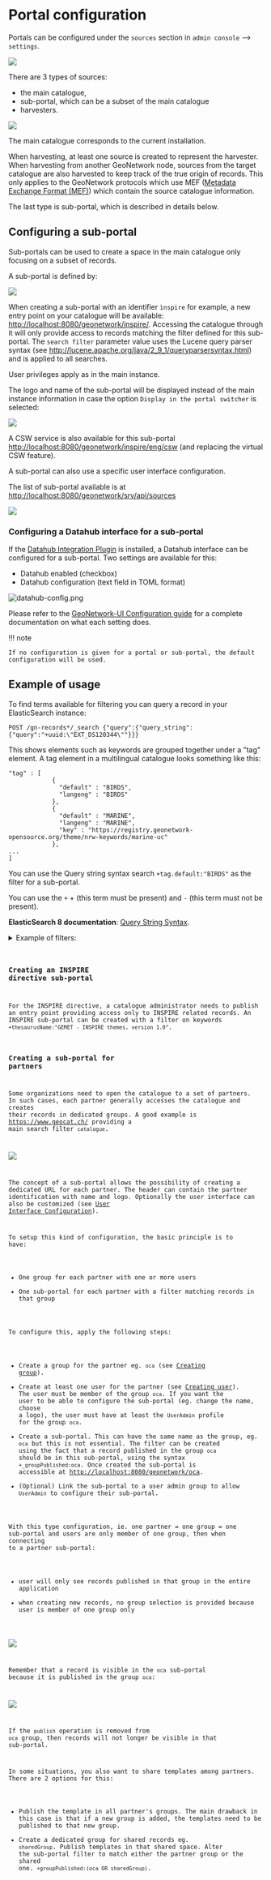 # Portal configuration

Portals can be configured under the `sources` section in `admin console` --> `settings`.

![](img/portal-access.png)

There are 3 types of sources:

-   the main catalogue,
-   sub-portal, which can be a subset of the main catalogue
-   harvesters.

![](img/portal-types.png)

The main catalogue corresponds to the current installation.

When harvesting, at least one source is created to represent the harvester. When harvesting from another GeoNetwork node, sources from the target catalogue are also harvested to keep track of the true origin of records. This only applies to the GeoNetwork protocols which use MEF ([Metadata Exchange Format (MEF)](../../annexes/mef-format.md)) which contain the source catalogue information.

The last type is sub-portal, which is described in details below.

## Configuring a sub-portal

Sub-portals can be used to create a space in the main catalogue only focusing on a subset of records.

A sub-portal is defined by:

![](img/portal-subportal.png)

When creating a sub-portal with an identifier `ìnspire` for example, a new entry point on your catalogue will be available: <http://localhost:8080/geonetwork/inspire/>. Accessing the catalogue through it will only provide access to records matching the filter defined for this sub-portal. The `search filter` parameter value uses the Lucene query parser syntax (see <http://lucene.apache.org/java/2_9_1/queryparsersyntax.html>) and is applied to all searches.

User privileges apply as in the main instance.

The logo and name of the sub-portal will be displayed instead of the main instance information in case the option `Display in the portal switcher` is selected:

![](img/portal-header.png)

A CSW service is also available for this sub-portal <http://localhost:8080/geonetwork/inspire/eng/csw> (and replacing the virtual CSW feature).

A sub-portal can also use a specific user interface configuration.

The list of sub-portal available is at <http://localhost:8080/geonetwork/srv/api/sources>

![](img/portal-list.png)

### Configuring a Datahub interface for a sub-portal

If the [Datahub Integration Plugin](../../install-guide/plugins.md#datahub-integration-gn-datahub-integration) is installed, a Datahub interface can be configured for a sub-portal. Two settings are available for this:

* Datahub enabled (checkbox)
* Datahub configuration (text field in TOML format)

![datahub-config.png](img/datahub-config.png)

Please refer to the [GeoNetwork-UI Configuration guide](https://geonetwork.github.io/geonetwork-ui/main/docs/guide/configure.html) for a complete documentation on what each setting does.

!!! note

    If no configuration is given for a portal or sub-portal, the default configuration will be used.


## Example of usage

To find terms available for filtering you can query a record in your ElasticSearch instance: 

`POST /gn-records*/_search
{"query":{"query_string":{"query":"+uuid:\"EXT_DS120344\""}}}`

This shows elements such as keywords are grouped together under a "tag" element. A tag element in a multilingual catalogue looks something like this:
```
"tag" : [
            {
              "default" : "BIRDS",
              "langeng" : "BIRDS"
            },
            {
              "default" : "MARINE",
              "langeng" : "MARINE",
              "key" : "https://registry.geonetwork-opensource.org/theme/nrw-keywords/marine-uc"
            },
...
]
```

You can use the Query string syntax search `+tag.default:"BIRDS"` as the filter for a sub-portal.

You can use the `+` + (this term must be present) and `-` (this term must not be present).

**ElasticSearch 8 documentation**: [Query String Syntax](https://www.elastic.co/guide/en/elasticsearch/reference/8.18/query-dsl-query-string-query.html#query-string-syntax).

<details>
<summary>Example of filters:</summary>

<h4>Filter by Source Catalogue and Organization</h4>

Records from a specific source catalogue and organization:
<br><code>sourceCatalogue:972b12aa-08dc-4d29-8a10-ff44ecef1dda AND OrgForResourceObject.default:("My organisation")</code>
<br>

Records from a specific organization:
<br><code>+OrgForResourceObject.default:("My organization name")</code>
<br>

<h4>Filter by Organization Name and Keywords</h4>

Records from "My agency" with open data keywords:
<br><code>OrgObject.\\*: "My agency" AND keyword:("OPEN DATA" OR "open data" OR "opendata")</code>
<br>

Records from either "New York" or "GN":
<br><code>OrgObject.\\*:"New York" OR OrgObject.\\*:"GN"</code>
<br>

<h4>Filter by Harvester</h4>

Records harvested by a specific harvester:
<br><code>+harvesterUuid: e04c8cba-64d9-4495-9c38-fc91119cfa1a</code>
<br>

Records from a harvester, excluding under development status:
<br><code>+harvesterUuid: b37387af-89e8-4a37-a882-1c2105bdf859 AND NOT cl_status.key: underDevelopment</code>
<br>

<h4>Filter by Topic Category</h4>

Filter by topic key named biota:
<br><code>+cl_topic.key:"biota"</code>
<br>

Climatology, Meteorology, Atmosphere:
<br><code>+cl_topic.key:(society OR transportation)</code>
<br>

<b>NOT</b> Society topic:
<br><code>-cl_topic.key:"society"</code>
<br>

<h4>Filter by Group</h4>

Records owned by group 108:
<br><code>+groupOwner:(108)</code>
<br>

Records owned by group 104 or 105:
<br><code>groupOwner:(104 OR 105)</code>
<br>

<h4>Filter by Tag (Country Example)</h4>

Records tagged with Thailand, Cambodia, or Laos:
<br><code>+(tag.default:Thailand OR tag.default:Cambodia)</code>
<br>

Records with any tag containing "Geo":
<br><code>+tag.\\*:"Geo"</code>
<br>

<h4>Filter by Record Owner</h4>

Records owned by "<owner>":
<br><code>+recordOwner:"<owner>"</code>
<br>

<h4>Filter by Thesaurus Keyword Presence</h4>
Filter records referencing any keyword from a specific thesaurus:
<br><code>+th_otherKeywords-theme:*</code>
<br>
(where `otherKeywords-theme` is the thesaurus identifier)

For INSPIRE themes:
<br><code>+th_httpinspireeceuropaeutheme-theme:*</code>
<br>

<h4>Filter by Specific Keyword</h4>

By default translation:
<br><code>+tag.default:inspire</code>
<br>

By tag key:
<br><code>+tag.key:"http://inspire.ec.europa.eu/theme/ps"</code>
<br>

By Slovak translation:
<br><code>+tag.langslo:jaskyne</code>
<br>

<h4>Free Text Search</h4>

Search for "Open?ata":
<br><code>+any.default:Open?ata</code>
<br>

Regex search for "OpenData" (case-insensitive):
<br><code>+any.default:/[Oo]pen[Dd]ata/</code>
<br>

<h4>Filter by Contact Organization (for data)</h4>

All organizations starting with "GN":
<br><code>+OrgForResourceObject.default:GN*</code>
<br>

</details>

### Creating an INSPIRE directive sub-portal

For the INSPIRE directive, a catalogue administrator needs to publish an entry point providing access only to INSPIRE related records. An INSPIRE sub-portal can be created with a filter on keywords `+thesaurusName:"GEMET - INSPIRE themes, version 1.0"`.

### Creating a sub-portal for partners

Some organizations need to open the catalogue to a set of partners. In such cases, each partner generally accesses the catalogue and creates their records in dedicated groups. A good example is <https://www.geocat.ch/> providing a main search filter `catalogue`.

![](img/portal-geocatch.png)

The concept of a sub-portal allows the possibility of creating a dedicated URL for each partner. The header can contain the partner identification with name and logo. Optionally the user interface can also be customized (see [User Interface Configuration](user-interface-configuration.md)).

To setup this kind of configuration, the basic principle is to have:

-   One group for each partner with one or more users
-   One sub-portal for each partner with a filter matching records in that group

To configure this, apply the following steps:

-   Create a group for the partner eg. `oca` (see [Creating group](../managing-users-and-groups/creating-group.md)).
-   Create at least one user for the partner (see [Creating user](../managing-users-and-groups/creating-user.md)). The user must be member of the group `oca`. If you want the user to be able to configure the sub-portal (eg. change the name, choose a logo), the user must have at least the `UserAdmin` profile for the group `oca`.
-   Create a sub-portal. This can have the same name as the group, eg. `oca` but this is not essential. The filter can be created using the fact that a record published in the group `oca` should be in this sub-portal, using the syntax `+_groupPublished:oca`. Once created the sub-portal is accessible at <http://localhost:8080/geonetwork/oca>.
-   (Optional) Link the sub-portal to a user admin group to allow `UserAdmin` to configure their sub-portal.

With this type configuration, ie. one partner = one group = one sub-portal and users are only member of one group, then when connecting to a partner sub-portal:

-   user will only see records published in that group in the entire application
-   when creating new records, no group selection is provided because user is member of one group only

![](img/portal-oca-newrecord.png)

Remember that a record is visible in the `oca` sub-portal because it is published in the group `oca`:

![](img/portal-oca-privileges.png)

If the `publish` operation is removed from `oca` group, then records will not longer be visible in that sub-portal.

In some situations, you also want to share templates among partners. There are 2 options for this:

-   Publish the template in all partner's groups. The main drawback in this case is that if a new group is added, the templates need to be published to that new group.
-   Create a dedicated group for shared records eg. `sharedGroup`. Publish templates in that shared space. Alter the sub-portal filter to match either the partner group or the shared one. `+groupPublished:(oca OR sharedGroup)`.
